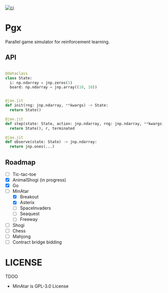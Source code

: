 [![ci](https://github.com/sotetsuk/pgx/actions/workflows/ci.yml/badge.svg)](https://github.com/sotetsuk/pgx/actions/workflows/ci.yml)

# Pgx

Parallel game simulator for reinforcement learning.

## API

```py

@dataclass
class State:
  i: np.ndarray = jnp.zeros(1)
  board: np.ndarray = jnp.array((10, 10))


@jax.jit
def init(rng: jnp.ndarray, **kwargs) -> State:
  return State()

@jax.jit
def step(state: State, action: jnp.ndarray, rng: jnp.ndarray, **kwargs) -> Tuple[State, float, bool]:
  return State(), r, terminated

@jax.jit
def observe(state: State) -> jnp.ndarray:
  return jnp.ones(...)

```

## Roadmap

* [ ] Tic-tac-toe
* [x] AnimalShogi (in progress)
* [x] Go 
* [ ] MinAtar
  * [x] Breakout
  * [x] Asterix
  * [ ] SpaceInvaders
  * [ ] Seaquest
  * [ ] Freeway
* [ ] Shogi
* [ ] Chess
* [ ] Mahjong
* [ ] Contract bridge bidding

# LICENSE

TDOO

* MinAtar is GPL-3.0 License

